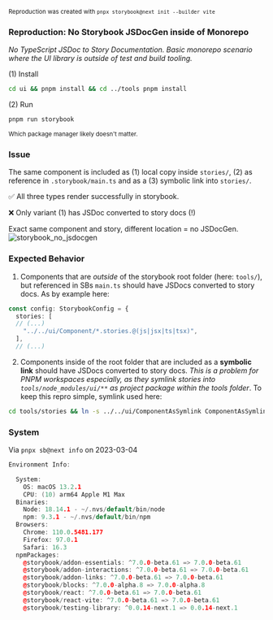 <sub>Reproduction was created with `pnpx storybook@next init --builder vite`</sub>
### Reproduction: No Storybook JSDocGen inside of Monorepo

_No TypeScript JSDoc to Story Documentation. Basic monorepo scenario where the UI library is outside of test and build tooling._

(1) Install

```bash
cd ui && pnpm install && cd ../tools pnpm install
```

(2) Run

```bash
pnpm run storybook
```

<sub>Which package manager likely doesn't matter.</sub>

### Issue

The same component is included as (1) local copy inside `stories/`, (2) as reference in `.storybook/main.ts` and as a (3) symbolic link into `stories/`.

✅ All three types render successfully in storybook.

❌ Only variant (1) has JSDoc converted to story docs (!)

Exact same component and story, different location = no JSDocGen.
![storybook_no_jsdocgen](https://user-images.githubusercontent.com/2397125/222922498-ed8c6d83-c2f8-4f0f-b570-30e955ccdc6c.gif)


### Expected Behavior

1. Components that are _outside_ of the storybook root folder (here: `tools/`), but referenced in SBs `main.ts` should have JSDocs converted to story docs. As by example here:

```ts
const config: StorybookConfig = {
  stories: [
  // (...)
    "../../ui/Component/*.stories.@(js|jsx|ts|tsx)",
  ],
  // (...)
```

2. Components inside of the root folder that are included as a **symbolic link** should have JSDocs converted to story docs. _This is a problem for PNPM workspaces especially, as they symlink stories into `tools/node_modules/ui/**` as project package within the tools folder_. To keep this repro simple, symlink used here:

```bash
cd tools/stories && ln -s ../../ui/ComponentAsSymlink ComponentAsSymlink
```

### System
Via `pnpx sb@next info` on 2023-03-04

```cpp
Environment Info:

  System:
    OS: macOS 13.2.1
    CPU: (10) arm64 Apple M1 Max
  Binaries:
    Node: 18.14.1 - ~/.nvs/default/bin/node
    npm: 9.3.1 - ~/.nvs/default/bin/npm
  Browsers:
    Chrome: 110.0.5481.177
    Firefox: 97.0.1
    Safari: 16.3
  npmPackages:
    @storybook/addon-essentials: ^7.0.0-beta.61 => 7.0.0-beta.61 
    @storybook/addon-interactions: ^7.0.0-beta.61 => 7.0.0-beta.61 
    @storybook/addon-links: ^7.0.0-beta.61 => 7.0.0-beta.61 
    @storybook/blocks: ^7.0.0-alpha.8 => 7.0.0-alpha.8 
    @storybook/react: ^7.0.0-beta.61 => 7.0.0-beta.61 
    @storybook/react-vite: ^7.0.0-beta.61 => 7.0.0-beta.61 
    @storybook/testing-library: ^0.0.14-next.1 => 0.0.14-next.1 
```

